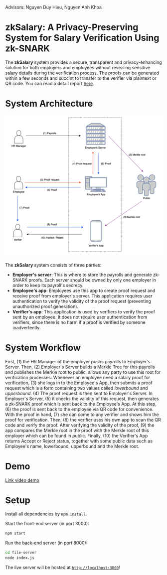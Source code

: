 Advisors: Nguyen Duy Hieu, Nguyen Anh Khoa

# zkSalary: A Privacy-Preserving System for Salary Verification Using zk-SNARK
The **zkSalary** system provides a secure, transparent and privacy-enhancing solution for both employers and employees without revealing sensitive salary details during the verification process. The proofs can be generated within a few seconds and succint to transfer to the verifier via plaintext or QR code. You can read a detail report [here](https://github.com/HaoPham23/zkSalary/blob/main/report.pdf).

# System Architecture

![System Architecture](/system_arch.png "System Architecture")

The **zkSalary** system consists of three parties: 
- **Employer's server**: This is where to store the payrolls and generate zk-SNARK proofs. Each server should be owned by only one employer in order to keep its payroll's secrecy.
- **Employee's app**: Employees use this app to create proof request and receive proof from employer's server. This application requires user authentication to verify the validity of the proof request (preventing unauthorized proof generation).
- **Verifier's app**: This application is used by verifiers to verify the proof sent by an employee. It does not require user authentication from verifiers, since there is no harm if a proof is verified by someone inadvertently.
# System Workflow

 First, (1) the HR Manager of the employer pushs payrolls to Employer's Server. Then, (2) Employer's Server builds a Merkle Tree for this payrolls and publishes the Merkle root to public, allows any party to use this root for verification processes. Whenever an employee need a salary proof for verification, (3) she logs in to the Employee's App, then submits a proof request which is a form containing two values called $lowerbound$ and $upperbound$. (4) The proof request is then sent to Employer's Server. In Employer's Server, (5) it checks the validity of this request, then generates a zk-SNARK proof which is sent back to the Employee's App. At this step, (6) the proof is sent back to the employee via QR code for convenience. With the proof in hand, (7) she can come to any verifier and shows him the proof for verification. Then, (8) the verifier uses his own app to scan the QR code and verify the proof. After verifying the validity of the proof, (9) the app compares the Merkle root in the proof with the Merkle root of this employer which can be found in public. Finally, (10) the Verifier's App returns Accept or Reject status, together with some public data such as Employee's name, lowerbound, upperbound and the Merkle root.

# Demo
[Link video demo](https://www.youtube.com/watch?v=PIHnsbfFJp0)

# Setup
Install all dependencies by `npm install`.

Start the front-end server (in port 3000):
```sh
npm start
```

Run the back-end server (in port 8000):
```sh
cd file-server
node index.js
```

The live server will be hosted at [`http://localhost:3000`](http://localhost:3000)!
